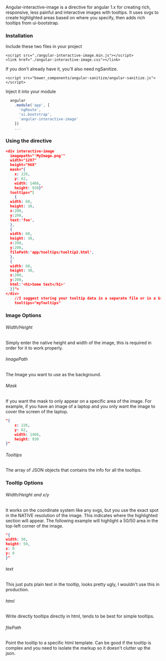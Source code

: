 
Angular-interactive-image is a directive for angular 1.x for creating rich, responsive, less painful and interactive images with tooltips. 
It uses svgs to create highlighted areas based on where you specify, then adds rich tooltips from ui-bootstrap. 

### Installation
Include these two files in your project
```
<script src="./angular-interactive-image.min.js"></script>
<link href="./angular-interactive-image.css"></link>
```
If you don't already have it, you'll also need ngSanitize. 
```
<script src="bower_components/angular-sanitize/angular-sanitize.js"></script>
```
Inject it into your module

```javascript
  angular
    .module('app', [
      'ngRoute',
      'ui.bootstrap',
      'angular-interactive-image'
    ])
    ...
```

### Using the directive
```json
<div interactive-image 
  imagepath="'MyImage.png'"
  width="1287" 
  height="968"
  mask="{
  	x: 226, 
    y: 62,
    width: 1466, 
    height: 930}"
  tooltips="[
    {
  width: 60,
  height: 30,
  x:200,
  y:200,
  text:'foo',
  },
  {
  width: 60,
  height: 30,
  x:200,
  y:200,
  filePath:'app/tooltips/tooltip2.html',
  },
  {
  width: 60,
  height: 30,
  x:200,
  y:200,
  html:'<h1>Some text</h1>'
  }]">
</div>
    //I suggest storing your tooltip data in a separate file or in a $scope variable, then referring to it like
    tooltips="myTooltips"
```

### Image Options

###### Width/Height
Simply enter the native height and width of the image, this is required in order for it to work properly.

###### ImagePath
The Image you want to use as the background.

###### Mask
If you want the mask to only appear on a specific area of the image. For example, if you have an image of a laptop and you only want the image to cover the screen of the laptop.
```json
"{
  	x: 226, 
    y: 62,
    width: 1466, 
    height: 930
}"
```
###### Tooltips
The array of JSON objects that contains the info for all the tooltips. 

### Tooltip Options

###### Width/Height and x/y
It works on the coordinate system like any svgs, but you use the exact spot in the NATIVE resolution of the image. This indicates where the highlighted section will appear. The following example will highlight a 50/50 area in the top-left corner of the image.
```json
"{
width: 50,
height: 50,
x: 0
y: 0
}"
```
###### text 
This just puts plain text in the tooltip, looks pretty ugly, I wouldn't use this in production.

###### html
Write directly tooltips directly in html, tends to be best for simple tooltips.

###### filePath

Point the tooltip to a specific html template. Can be good if the tooltip is complex and you need to isolate the markup so it doesn't clutter up the json.

